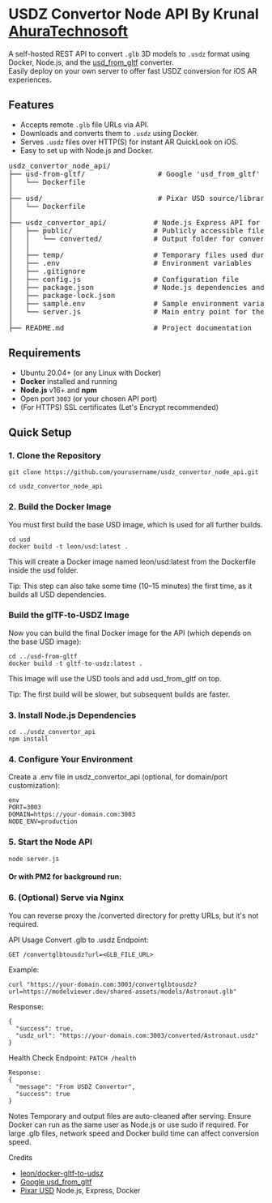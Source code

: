 # USDZ Convertor Node API By Krunal [AhuraTechnosoft](https://ahuratechnosoft.com)

A self-hosted REST API to convert `.glb` 3D models to `.usdz` format using Docker, Node.js, and the [usd_from_gltf](https://github.com/google/usd_from_gltf) converter.  
Easily deploy on your own server to offer fast USDZ conversion for iOS AR experiences.



## Features

- Accepts remote `.glb` file URLs via API.
- Downloads and converts them to `.usdz` using Docker.
- Serves `.usdz` files over HTTP(S) for instant AR QuickLook on iOS.
- Easy to set up with Node.js and Docker.

<pre>
usdz_convertor_node_api/
├── usd-from-gltf/                 # Google 'usd_from_gltf' source and main Dockerfile for building
│   └── Dockerfile
│
├── usd/                           # Pixar USD source/libraries; may also contain its own Dockerfile
│   └── Dockerfile
│
├── usdz_convertor_api/           # Node.js Express API for conversion
│   ├── public/                   # Publicly accessible files
│   │   └── converted/            # Output folder for converted USDZ files
│   │
│   ├── temp/                     # Temporary files used during conversion (auto-deleted post-process)
│   ├── .env                      # Environment variables
│   ├── .gitignore
│   ├── config.js                 # Configuration file
│   ├── package.json              # Node.js dependencies and scripts
│   ├── package-lock.json
│   ├── sample.env                # Sample environment variable file
│   └── server.js                 # Main entry point for the Express API
│
├── README.md                     # Project documentation
</pre>


## Requirements

- Ubuntu 20.04+ (or any Linux with Docker)
- **Docker** installed and running
- **Node.js** v16+ and **npm**
- Open port `3003` (or your chosen API port)
- (For HTTPS) SSL certificates (Let's Encrypt recommended)


## Quick Setup
### 1. Clone the Repository

```
git clone https://github.com/yourusername/usdz_convertor_node_api.git

cd usdz_convertor_node_api
```

### 2. Build the Docker Image
You must first build the base USD image, which is used for all further builds.

```
cd usd
docker build -t leon/usd:latest .
```

This will create a Docker image named leon/usd:latest from the Dockerfile inside the usd folder.

Tip: This step can also take some time (10–15 minutes) the first time, as it builds all USD dependencies.

### Build the glTF-to-USDZ Image
Now you can build the final Docker image for the API (which depends on the base USD image):
```
cd ../usd-from-gltf
docker build -t gltf-to-usdz:latest .
```
This image will use the USD tools and add usd_from_gltf on top.

Tip: The first build will be slower, but subsequent builds are faster.


### 3. Install Node.js Dependencies
```
cd ../usdz_convertor_api
npm install
```
### 4. Configure Your Environment
Create a .env file in usdz_convertor_api (optional, for domain/port customization):
```
env
PORT=3003
DOMAIN=https://your-domain.com:3003
NODE_ENV=production
```
### 5. Start the Node API
``` node server.js ```
#### Or with PM2 for background run:


### 6. (Optional) Serve via Nginx
You can reverse proxy the /converted directory for pretty URLs, but it's not required.

API Usage
Convert .glb to .usdz
Endpoint:
```
GET /convertglbtousdz?url=<GLB_FILE_URL>
```
Example:
```
curl "https://your-domain.com:3003/convertglbtousdz?url=https://modelviewer.dev/shared-assets/models/Astronaut.glb"
```
Response:
```
{
  "success": true,
  "usdz_url": "https://your-domain.com:3003/converted/Astronaut.usdz"
}
```
Health Check
Endpoint:
```PATCH /health```
```
Response:
{
  "message": "From USDZ Convertor",
  "success": true
}
```
Notes
Temporary and output files are auto-cleaned after serving.
Ensure Docker can run as the same user as Node.js or use sudo if required.
For large .glb files, network speed and Docker build time can affect conversion speed.

Credits
- [leon/docker-gltf-to-udsz](https://github.com/leon/docker-gltf-to-udsz)
- [Google usd_from_gltf](https://github.com/google/usd_from_gltf)
- [Pixar USD](https://github.com/PixarAnimationStudios/USD)
Node.js, Express, Docker
